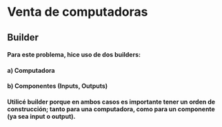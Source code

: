 # Venta de computadoras
## Builder
#### Para este problema, hice uso de dos builders:
####    a) Computadora
####    b) Componentes (Inputs, Outputs)

#### Utilicé builder porque en ambos casos es importante tener un orden de construcción; tanto para una computadora, como para un componente (ya sea input o output).